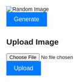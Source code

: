 <!DOCTYPE html>
<html lang="en">
<head>
    <meta charset="UTF-8">
    <meta name="viewport" content="width=device-width, initial-scale=1.0">
    <title>Quiz Page</title>
    <style>
        body {
            font-family: Arial, sans-serif;
        }
        .quiz-container {
            width: 90%;
            max-width: 600px;
            margin: auto;
            padding: 20px;
            box-shadow: 0 0 10px rgba(0, 0, 0, 0.1);
        }
        .question {
            margin-bottom: 20px;
        }
        .question p {
            margin: 0;
            font-weight: bold;
        }
        button {
            cursor: pointer;
            background-color: #007bff;
            color: white;
            border: none;
            padding: 10px 20px;
            font-size: 16px;
        }
        button:hover {
            background-color: #0056b3;
        }
    </style>
</head>
<body>
<!-- Display Random Image -->
<div id="image-container">
    <img id="meme" src="" alt="Random Image">
    <br>
    <button onclick="generateRandomImage()">Generate</button>
</div>

<!-- Upload Image Form -->
<div id="upload-form">
    <h2>Upload Image</h2>
    <form id="image-upload-form" enctype="multipart/form-data">
        <input type="file" id="image-input" accept="image/*" required>
        <br>
        <button type="submit">Upload</button>
    </form>
</div>

<!-- Display Recommendation -->
<div id="recommendation"></div>

<script>
    const apiUrl = 'http://127.0.0.1:8082/api/memes/';
 const body = {
            meme: meme
        };
const authOptions = {
            mode: 'cors', // no-cors, *cors, same-origin
            credentials: 'include', // include, same-origin, omit
            headers: {
                'Content-Type': 'application/json',
            },
            method: 'GET', // Override the method property
            cache: 'no-cache' // Set the cache property
        };

    // Function to fetch a random image from the backend API
    function generateRandomImage() {
        fetch(apiUrl, authOptions)
            .then(response => {
                if (!response.ok) {
                    throw new Error('Network response was not ok');
                }
                return response.blob();
            })
            .then(blob => {
                //const randomIndex = Math.floor(Math.random() * data.length);
                const Image = document.getElementById("meme") 
                const randomImageUrl = URL.createObjectURL(blob);
                Image.src = randomImageUrl;
            })
            .catch(error => console.error('Error fetching random image:', error));
    }

    // Event listener for form submission
    document.getElementById('image-upload-form').addEventListener('submit', function(event) {
        event.preventDefault();
        
        // Retrieve form data
        const formData = new FormData();
        const fileInput = document.getElementById('image-input');
        formData.append('file', fileInput.files[0]);

        // Send POST request to upload image to the database
        fetch(apiUrl, { 
             body: formData
        })
        .then(response => {
            if (response.ok) {
                alert('Image uploaded successfully!');
                fileInput.value = '';
            } else {
                alert('Error uploading image. Please try again.');
            }
        })
        .catch(error => console.error('Error uploading image:', error));
    });
 </script>
</body>
</html>